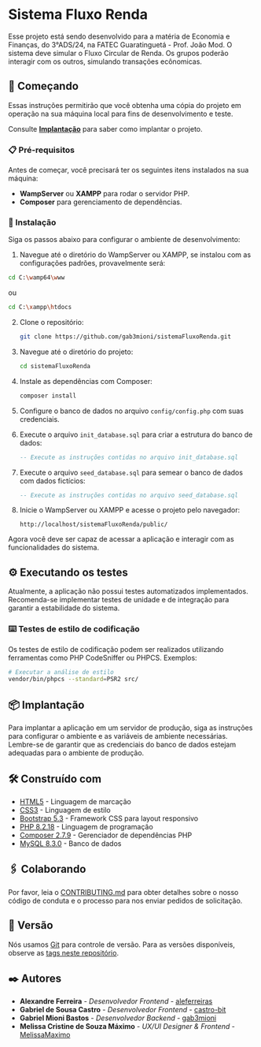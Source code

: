 # Sistema Fluxo Renda

Esse projeto está sendo desenvolvido para a matéria de Economia e Finanças, do 3°ADS/24, na FATEC Guaratinguetá - Prof. João Mod.
O sistema deve simular o Fluxo Circular de Renda. Os grupos poderão interagir com os outros, simulando transações ecônomicas.

## 🚀 Começando

Essas instruções permitirão que você obtenha uma cópia do projeto em operação na sua máquina local para fins de desenvolvimento e teste.

Consulte **[Implantação](#-implantação)** para saber como implantar o projeto.

### 📋 Pré-requisitos

Antes de começar, você precisará ter os seguintes itens instalados na sua máquina:

- **WampServer** ou **XAMPP** para rodar o servidor PHP.
- **Composer** para gerenciamento de dependências.

### 🔧 Instalação

Siga os passos abaixo para configurar o ambiente de desenvolvimento:

1. Navegue até o diretório do WampServer ou XAMPP, se instalou com as configurações padrões, provavelmente será:
```bash
cd C:\wamp64\www
```
ou
```bash
cd C:\xampp\htdocs
```

2. Clone o repositório:
   ```bash
   git clone https://github.com/gab3mioni/sistemaFluxoRenda.git
   ```

3. Navegue até o diretório do projeto:
   ```bash
   cd sistemaFluxoRenda
   ```

4. Instale as dependências com Composer:
   ```bash
   composer install
   ```

5. Configure o banco de dados no arquivo `config/config.php` com suas credenciais.

6. Execute o arquivo `init_database.sql` para criar a estrutura do banco de dados:
   ```sql
   -- Execute as instruções contidas no arquivo init_database.sql
   ```

7. Execute o arquivo `seed_database.sql` para semear o banco de dados com dados fictícios:
   ```sql
   -- Execute as instruções contidas no arquivo seed_database.sql
   ```

7. Inicie o WampServer ou XAMPP e acesse o projeto pelo navegador:
   ```
   http://localhost/sistemaFluxoRenda/public/
   ```

Agora você deve ser capaz de acessar a aplicação e interagir com as funcionalidades do sistema.

## ⚙️ Executando os testes

Atualmente, a aplicação não possui testes automatizados implementados. Recomenda-se implementar testes de unidade e de integração para garantir a estabilidade do sistema.

### ⌨️ Testes de estilo de codificação

Os testes de estilo de codificação podem ser realizados utilizando ferramentas como PHP CodeSniffer ou PHPCS. Exemplos:

```bash
# Executar a análise de estilo
vendor/bin/phpcs --standard=PSR2 src/
```

## 📦 Implantação

Para implantar a aplicação em um servidor de produção, siga as instruções para configurar o ambiente e as variáveis de ambiente necessárias. Lembre-se de garantir que as credenciais do banco de dados estejam adequadas para o ambiente de produção.

## 🛠️ Construído com

* [HTML5](https://developer.mozilla.org/pt-BR/docs/Web/HTML) - Linguagem de marcação
* [CSS3](https://developer.mozilla.org/pt-BR/docs/Web/CSS) - Linguagem de estilo
* [Bootstrap 5.3](https://getbootstrap.com/) - Framework CSS para layout responsivo
* [PHP 8.2.18](https://www.php.net/) - Linguagem de programação
* [Composer 2.7.9](https://getcomposer.org/) - Gerenciador de dependências PHP
* [MySQL 8.3.0](https://dev.mysql.com/) - Banco de dados

## 🖇️ Colaborando

Por favor, leia o [CONTRIBUTING.md](https://github.com/gab3mioni/sistemaFluxoRenda/blob/main/CONTRIBUTING.MD) para obter detalhes sobre o nosso código de conduta e o processo para nos enviar pedidos de solicitação.

## 📌 Versão

Nós usamos [Git](https://git-scm.com/) para controle de versão. Para as versões disponíveis, observe as [tags neste repositório](https://github.com/gab3mioni/sistemaFluxoRenda/tags).

## ✒️ Autores

* **Alexandre Ferreira** - *Desenvolvedor Frontend* - [aleferreiras](https://github.com/ale-ferreiras)
* **Gabriel de Sousa Castro** - *Desenvolvedor Frontend* - [castro-bit](https://github.com/castro-bit)
* **Gabriel Mioni Bastos** - *Desenvolvedor Backend* - [gab3mioni](https://github.com/gab3mioni)
* **Melissa Cristine de Souza Máximo** - *UX/UI Designer & Frontend* - [MelissaMaximo](https://github.com/MelissaMaximo)
